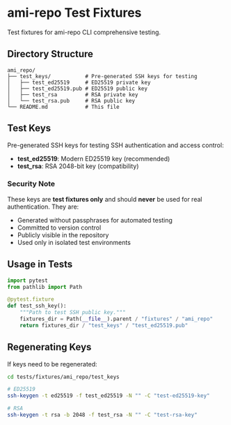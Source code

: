 # ami-repo Test Fixtures

Test fixtures for ami-repo CLI comprehensive testing.

## Directory Structure

```
ami_repo/
├── test_keys/           # Pre-generated SSH keys for testing
│   ├── test_ed25519     # ED25519 private key
│   ├── test_ed25519.pub # ED25519 public key
│   ├── test_rsa         # RSA private key
│   └── test_rsa.pub     # RSA public key
└── README.md            # This file
```

## Test Keys

Pre-generated SSH keys for testing SSH authentication and access control:

- **test_ed25519**: Modern ED25519 key (recommended)
- **test_rsa**: RSA 2048-bit key (compatibility)

### Security Note

These keys are **test fixtures only** and should **never** be used for real authentication.
They are:
- Generated without passphrases for automated testing
- Committed to version control
- Publicly visible in the repository
- Used only in isolated test environments

## Usage in Tests

```python
import pytest
from pathlib import Path

@pytest.fixture
def test_ssh_key():
    """Path to test SSH public key."""
    fixtures_dir = Path(__file__).parent / "fixtures" / "ami_repo"
    return fixtures_dir / "test_keys" / "test_ed25519.pub"
```

## Regenerating Keys

If keys need to be regenerated:

```bash
cd tests/fixtures/ami_repo/test_keys

# ED25519
ssh-keygen -t ed25519 -f test_ed25519 -N "" -C "test-ed25519-key"

# RSA
ssh-keygen -t rsa -b 2048 -f test_rsa -N "" -C "test-rsa-key"
```
